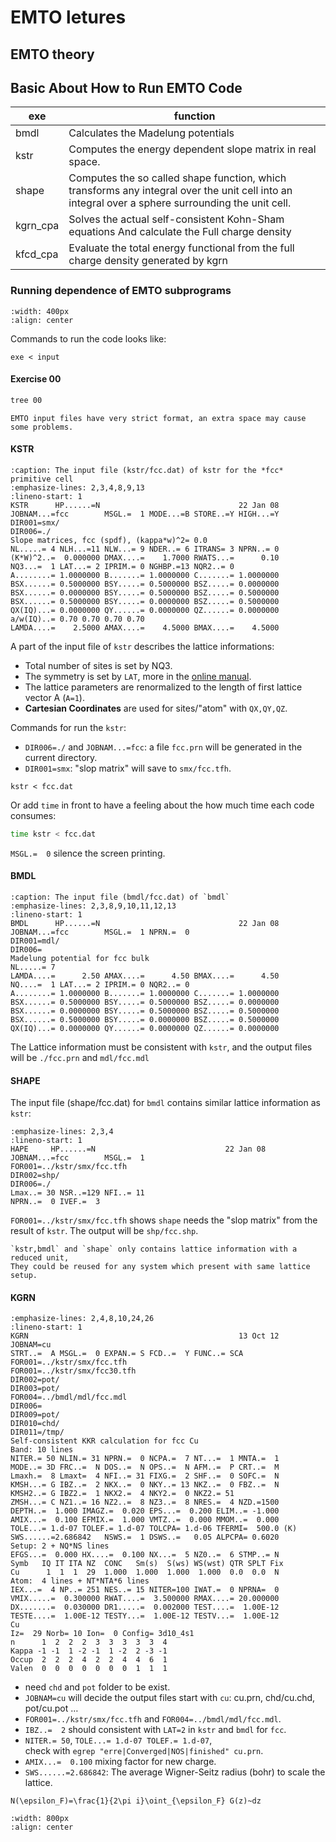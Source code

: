 # EMTO letures


## EMTO theory


## Basic About How to Run EMTO Code

|exe     |function|
|--------|---|
|bmdl    |Calculates the Madelung potentials|
|kstr    |Computes the energy dependent slope matrix in real space.|
|shape   |Computes the so called shape function, which transforms any integral over the unit cell into an integral over a sphere surrounding the unit cell.|
|kgrn_cpa|Solves the actual self-consistent Kohn-Sham equations And calculate the Full charge density|
|kfcd_cpa|Evaluate the total energy functional from the full charge density generated by kgrn|

### Running dependence of EMTO subprograms

```{image} img/001.svg
:width: 400px
:align: center
```

Commands to run the code looks like:
```
exe < input
```

#### Exercise 00

```bash
tree 00

```


```{caution}
EMTO input files have very strict format, an extra space may cause some problems.
```
#### KSTR

```{code-block}
:caption: The input file (kstr/fcc.dat) of kstr for the *fcc* primitive cell
:emphasize-lines: 2,3,4,8,9,13
:lineno-start: 1
KSTR      HP......=N                               22 Jan 08
JOBNAM...=fcc        MSGL.=  1 MODE...=B STORE..=Y HIGH...=Y
DIR001=smx/
DIR006=./
Slope matrices, fcc (spdf), (kappa*w)^2= 0.0
NL.....= 4 NLH...=11 NLW...= 9 NDER..= 6 ITRANS= 3 NPRN..= 0
(K*W)^2..=  0.000000 DMAX....=    1.7000 RWATS...=      0.10
NQ3...=  1 LAT...= 2 IPRIM.= 0 NGHBP.=13 NQR2..= 0
A........= 1.0000000 B.......= 1.0000000 C.......= 1.0000000
BSX......= 0.5000000 BSY.....= 0.5000000 BSZ.....= 0.0000000
BSX......= 0.0000000 BSY.....= 0.5000000 BSZ.....= 0.5000000
BSX......= 0.5000000 BSY.....= 0.0000000 BSZ.....= 0.5000000
QX(IQ)...= 0.0000000 QY......= 0.0000000 QZ......= 0.0000000
a/w(IQ)..= 0.70 0.70 0.70 0.70
LAMDA....=    2.5000 AMAX....=    4.5000 BMAX....=    4.5000
```

A part of the input file of `kstr` describes the lattice informations:
- Total number of sites is set by NQ3.
- The symmetry is set by `LAT`, more in the [online manual](https://emto.gitlab.io/manual/manual.html#kstr).
- The lattice parameters are renormalized to the length of first lattice vector A (`A=1`).
- **Cartesian Coordinates** are used for sites/"atom" with `QX,QY,QZ`.

Commands for run the `kstr`:
- `DIR006=./` and `JOBNAM...=fcc`: a file `fcc.prn` will be generated in the current directory.
- `DIR001=smx`: "slop matrix" will save to `smx/fcc.tfh`.

```
kstr < fcc.dat
```

Or add `time` in front to have a feeling about the how much time each code consumes:

```bash
time kstr < fcc.dat
```

`MSGL.=  0` silence the screen printing.

#### BMDL

```{code-block}
:caption: The input file (bmdl/fcc.dat) of `bmdl`
:emphasize-lines: 2,3,8,9,10,11,12,13
:lineno-start: 1
BMDL      HP......=N                               22 Jan 08
JOBNAM...=fcc        MSGL.=  1 NPRN.=  0
DIR001=mdl/
DIR006=
Madelung potential for fcc bulk
NL.....= 7
LAMDA....=      2.50 AMAX....=      4.50 BMAX....=      4.50
NQ....=  1 LAT...= 2 IPRIM.= 0 NQR2..= 0
A........= 1.0000000 B.......= 1.0000000 C.......= 1.0000000
BSX......= 0.5000000 BSY.....= 0.5000000 BSZ.....= 0.0000000
BSX......= 0.0000000 BSY.....= 0.5000000 BSZ.....= 0.5000000
BSX......= 0.5000000 BSY.....= 0.0000000 BSZ.....= 0.5000000
QX(IQ)...= 0.0000000 QY......= 0.0000000 QZ......= 0.0000000
```

The Lattice information must be consistent with `kstr`, and the output files will be `./fcc.prn` and `mdl/fcc.mdl`

#### SHAPE

The input file (shape/fcc.dat) for `bmdl` contains similar lattice information as `kstr`:

```{code-block}
:emphasize-lines: 2,3,4
:lineno-start: 1
HAPE     HP......=N                             22 Jan 08
JOBNAM...=fcc        MSGL.=  1
FOR001=../kstr/smx/fcc.tfh
DIR002=shp/
DIR006=./
Lmax..= 30 NSR..=129 NFI..= 11
NPRN..=  0 IVEF.=  3
```

`FOR001=../kstr/smx/fcc.tfh` shows `shape` needs the "slop matrix" from the result of `kstr`. 
The output will be `shp/fcc.shp`.

```{hint}
`kstr,bmdl` and `shape` only contains lattice information with a reduced unit, 
They could be reused for any system which present with same lattice setup.
```

#### KGRN


```{code-block}
:emphasize-lines: 2,4,8,10,24,26
:lineno-start: 1
KGRN                                               13 Oct 12
JOBNAM=cu
STRT..=  A MSGL.=  0 EXPAN.= S FCD..=  Y FUNC..= SCA
FOR001=../kstr/smx/fcc.tfh
FOR001=../kstr/smx/fcc30.tfh
DIR002=pot/
DIR003=pot/
FOR004=../bmdl/mdl/fcc.mdl
DIR006=
DIR009=pot/
DIR010=chd/
DIR011=/tmp/
Self-consistent KKR calculation for fcc Cu
Band: 10 lines
NITER.= 50 NLIN.= 31 NPRN.=  0 NCPA.=  7 NT...=  1 MNTA.=  1
MODE..= 3D FRC..=  N DOS..=  N OPS..=  N AFM..=  P CRT..=  M
Lmaxh.=  8 Lmaxt=  4 NFI..= 31 FIXG.=  2 SHF..=  0 SOFC.=  N
KMSH...= G IBZ..=  2 NKX..=  0 NKY..= 13 NKZ..=  0 FBZ..=  N
KMSH2..= G IBZ2.=  1 NKX2.=  4 NKY2.=  0 NKZ2.= 51
ZMSH...= C NZ1..= 16 NZ2..=  8 NZ3..=  8 NRES.=  4 NZD.=1500
DEPTH..=  1.000 IMAGZ.=  0.020 EPS...=  0.200 ELIM..= -1.000
AMIX...=  0.100 EFMIX.=  1.000 VMTZ..=  0.000 MMOM..=  0.000
TOLE...= 1.d-07 TOLEF.= 1.d-07 TOLCPA= 1.d-06 TFERMI=  500.0 (K)
SWS......=2.686842   NSWS.=  1 DSWS..=   0.05 ALPCPA= 0.6020
Setup: 2 + NQ*NS lines
EFGS...=  0.000 HX....=  0.100 NX...=  5 NZ0..=  6 STMP..= N
Symb   IQ IT ITA NZ  CONC   Sm(s)  S(ws) WS(wst) QTR SPLT Fix
Cu      1  1  1  29  1.000  1.000  1.000  1.000  0.0  0.0  N
Atom:  4 lines + NT*NTA*6 lines
IEX...=  4 NP..= 251 NES..= 15 NITER=100 IWAT.=  0 NPRNA=  0
VMIX.....=  0.300000 RWAT....=  3.500000 RMAX....= 20.000000
DX.......=  0.030000 DR1.....=  0.002000 TEST....=  1.00E-12
TESTE....=  1.00E-12 TESTY...=  1.00E-12 TESTV...=  1.00E-12
Cu
Iz=  29 Norb= 10 Ion=  0 Config= 3d10_4s1
n      1  2  2  2  3  3  3  3  3  4
Kappa -1 -1  1 -2 -1  1 -2  2 -3 -1
Occup  2  2  2  4  2  2  4  4  6  1
Valen  0  0  0  0  0  0  0  1  1  1
```
- need `chd` and `pot` folder to be exist.
- `JOBNAM=cu` will decide the output files start with `cu`: cu.prn, chd/cu.chd, pot/cu.pot …
- `FOR001=../kstr/smx/fcc.tfh` and `FOR004=../bmdl/mdl/fcc.mdl`.
- `IBZ..=  2` should consistent with `LAT=2` in `kstr` and `bmdl` for `fcc`.
- `NITER.= 50`, `TOLE...= 1.d-07 TOLEF.= 1.d-07`, \
check with `egrep "erre|Converged|NOS|finished" cu.prn`.
- `AMIX...=  0.100` mixing factor for new charge.
- `SWS......=2.686842`: The average Wigner-Seitz radius (bohr) to scale the lattice.

```{math}
N(\epsilon_F)=\frac{1}{2\pi i}\oint_{\epsilon_F} G(z)~dz
```
```{image} img/contour_dos.svg
:width: 800px
:align: center
```

